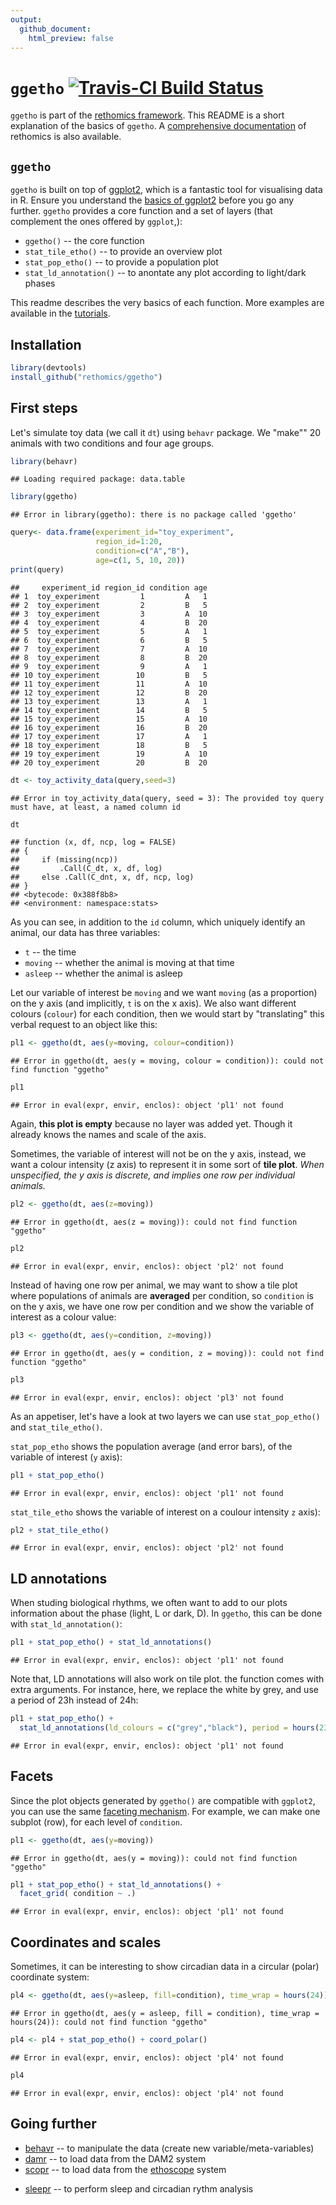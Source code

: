 ```yaml
---
output:
  github_document:
    html_preview: false
---
```


# `ggetho` [![Travis-CI Build Status](https://travis-ci.org/rethomics/ggetho.svg?branch=master)](https://travis-ci.org/rethomics/ggetho)

<!-- [![AppVeyor Build Status](https://ci.appveyor.com/api/projects/status/github/tidyverse/hms?branch=master&svg=true)](https://ci.appveyor.com/project/tidyverse/hms)  -->

<!-- [![Coverage Status](https://img.shields.io/codecov/c/github/tidyverse/hms/master.svg)](https://codecov.io/github/tidyverse/hms?branch=master) [![CRAN_Status_Badge](http://www.r-pkg.org/badges/version/hms)](https://cran.r-project.org/package=hms) -->

`ggetho` is part of the [rethomics framework](todo.html).
This README is a short explanation of the basics of `ggetho`.
A [comprehensive documentation](todo.html) of rethomics is also available.

## `ggetho`

`ggetho` is built on top of [ggplot2](), which is a fantastic tool for visualising data in R.
Ensure you understand the [basics of ggplot2]() before you go any further.
`ggetho` provides a core function and a set of layers (that complement the ones offered by `ggplot`,):

* `ggetho()` -- the core function
* `stat_tile_etho()` -- to provide an overview plot 
* `stat_pop_etho()` -- to provide a population plot
* `stat_ld_annotation()` -- to anontate any plot according to light/dark phases


This readme describes the very basics of each function. 
More examples are available in the [tutorials](todo.html).

## Installation


```r
library(devtools)
install_github("rethomics/ggetho")
```


## First steps

Let's simulate toy data (we call it `dt`) using `behavr` package. 
We "make"" 20 animals with two conditions and four age groups.

```r
library(behavr)
```

```
## Loading required package: data.table
```

```r
library(ggetho)
```

```
## Error in library(ggetho): there is no package called 'ggetho'
```

```r
query<- data.frame(experiment_id="toy_experiment",
                   region_id=1:20,
                   condition=c("A","B"),
                   age=c(1, 5, 10, 20))
print(query)
```

```
##     experiment_id region_id condition age
## 1  toy_experiment         1         A   1
## 2  toy_experiment         2         B   5
## 3  toy_experiment         3         A  10
## 4  toy_experiment         4         B  20
## 5  toy_experiment         5         A   1
## 6  toy_experiment         6         B   5
## 7  toy_experiment         7         A  10
## 8  toy_experiment         8         B  20
## 9  toy_experiment         9         A   1
## 10 toy_experiment        10         B   5
## 11 toy_experiment        11         A  10
## 12 toy_experiment        12         B  20
## 13 toy_experiment        13         A   1
## 14 toy_experiment        14         B   5
## 15 toy_experiment        15         A  10
## 16 toy_experiment        16         B  20
## 17 toy_experiment        17         A   1
## 18 toy_experiment        18         B   5
## 19 toy_experiment        19         A  10
## 20 toy_experiment        20         B  20
```

```r
dt <- toy_activity_data(query,seed=3)
```

```
## Error in toy_activity_data(query, seed = 3): The provided toy query must have, at least, a named column id
```

```r
dt
```

```
## function (x, df, ncp, log = FALSE) 
## {
##     if (missing(ncp)) 
##         .Call(C_dt, x, df, log)
##     else .Call(C_dnt, x, df, ncp, log)
## }
## <bytecode: 0x388f8b8>
## <environment: namespace:stats>
```
As you can see, in addition to the `id` column,
which uniquely identify an animal, our data has three variables: 

* `t` -- the time
* `moving` -- whether the animal is moving at that time
* `asleep` -- whether the animal is asleep


Let our variable of interest be `moving` and we want `moving` (as a proportion) on the y axis (and implicitly, `t` is on the x axis).
We also want different colours (`colour`) for each condition,
then we would start by "translating" this verbal request to an object like this:

```r
pl1 <- ggetho(dt, aes(y=moving, colour=condition))
```

```
## Error in ggetho(dt, aes(y = moving, colour = condition)): could not find function "ggetho"
```

```r
pl1
```

```
## Error in eval(expr, envir, enclos): object 'pl1' not found
```

Again, **this plot is empty** because no layer was added yet.
Though it already knows the names and scale of the axis.

Sometimes, the variable of interest will not be on the y axis, instead, we want a colour intensity (z axis) to represent it in some sort of **tile plot**.
*When unspecified, the y axis is discrete, and implies one row per individual animals.*

```r
pl2 <- ggetho(dt, aes(z=moving))
```

```
## Error in ggetho(dt, aes(z = moving)): could not find function "ggetho"
```

```r
pl2
```

```
## Error in eval(expr, envir, enclos): object 'pl2' not found
```


Instead of having one row per animal, we may want to show a tile plot where populations of animals are **averaged** per condition, so `condition` is on the y axis, we have one row per condition and we show the variable of interest as a colour value:

```r
pl3 <- ggetho(dt, aes(y=condition, z=moving))
```

```
## Error in ggetho(dt, aes(y = condition, z = moving)): could not find function "ggetho"
```

```r
pl3
```

```
## Error in eval(expr, envir, enclos): object 'pl3' not found
```


As an appetiser, let's have a look at two layers we can use `stat_pop_etho()` and `stat_tile_etho()`.

`stat_pop_etho` shows the population average (and error bars), of the variable of interest (`y` axis):


```r
pl1 + stat_pop_etho() 
```

```
## Error in eval(expr, envir, enclos): object 'pl1' not found
```

`stat_tile_etho` shows the variable of interest on a coulour intensity `z` axis):


```r
pl2 + stat_tile_etho() 
```

```
## Error in eval(expr, envir, enclos): object 'pl2' not found
```


## LD annotations

When studing biological rhythms, we often want to add to our plots information about the phase (light, L or dark, D). In `ggetho`, this can be done with `stat_ld_annotation()`:


```r
pl1 + stat_pop_etho() + stat_ld_annotations()
```

```
## Error in eval(expr, envir, enclos): object 'pl1' not found
```

Note that, LD annotations will also work on tile plot.
the function comes with extra arguments. 
For instance, here, we replace the white by grey, and use a period of 23h instead of 24h:


```r
pl1 + stat_pop_etho() + 
  stat_ld_annotations(ld_colours = c("grey","black"), period = hours(23))
```

```
## Error in eval(expr, envir, enclos): object 'pl1' not found
```

## Facets

Since the plot objects generated by `ggetho()` are compatible with `ggplot2`, you can use the same [faceting mechanism](http://ggplot2.tidyverse.org/reference/facet_grid.html).
For example, we can make one subplot (row), for each level of `condition`.


```r
pl1 <- ggetho(dt, aes(y=moving))
```

```
## Error in ggetho(dt, aes(y = moving)): could not find function "ggetho"
```

```r
pl1 + stat_pop_etho() + stat_ld_annotations() +
  facet_grid( condition ~ .)
```

```
## Error in eval(expr, envir, enclos): object 'pl1' not found
```

## Coordinates and scales


Sometimes, it can be interesting to show circadian data in a circular (polar) coordinate system:


```r
pl4 <- ggetho(dt, aes(y=asleep, fill=condition), time_wrap = hours(24))
```

```
## Error in ggetho(dt, aes(y = asleep, fill = condition), time_wrap = hours(24)): could not find function "ggetho"
```

```r
pl4 <- pl4 + stat_pop_etho() + coord_polar() 
```

```
## Error in eval(expr, envir, enclos): object 'pl4' not found
```

```r
pl4
```

```
## Error in eval(expr, envir, enclos): object 'pl4' not found
```
 

## Going further

* [behavr](https://github.com/rethomics/behavr) -- to manipulate the data (create new variable/meta-variables)
* [damr](https://github.com/rethomics/damr) -- to load data from the DAM2 system
* [scopr](https://github.com/rethomics/scopr) -- to load data from the [ethoscope](http://gilestrolab.github.io/ethoscope/) system
<!-- * [ggetho](https://github.com/rethomics/ggetho) -- to plot visualise the data -->
* [sleepr](https://github.com/rethomics/sleepr) -- to perform sleep and circadian rythm analysis

